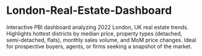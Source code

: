 # London-Real-Estate-Dashboard
Interactive PBI dashboard analyzing 2022 London, UK real estate trends. Highlights hottest districts by median price, property types (detached, semi-detached, flats), monthly sales volume, and MoM price changes. Ideal for prospective buyers, agents, or firms seeking a snapshot of the market.
